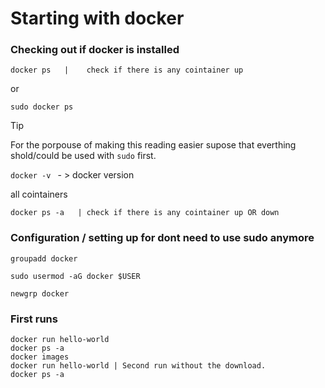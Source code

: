 # Starting with docker

### Checking out if docker is installed

`docker ps   |    check if there is any cointainer up`

or

`sudo docker ps`

> [!TIP] 
> For the porpouse of making this reading easier supose that everthing shold/could be used with `sudo` first.

`docker -v `    - > docker version

all cointainers

`docker ps -a   | check if there is any cointainer up OR down`

### Configuration / setting up for dont need to use sudo anymore

```
groupadd docker 

sudo usermod -aG docker $USER

newgrp docker
```

### First runs
```
docker run hello-world
docker ps -a
docker images
docker run hello-world | Second run without the download.
docker ps -a
```